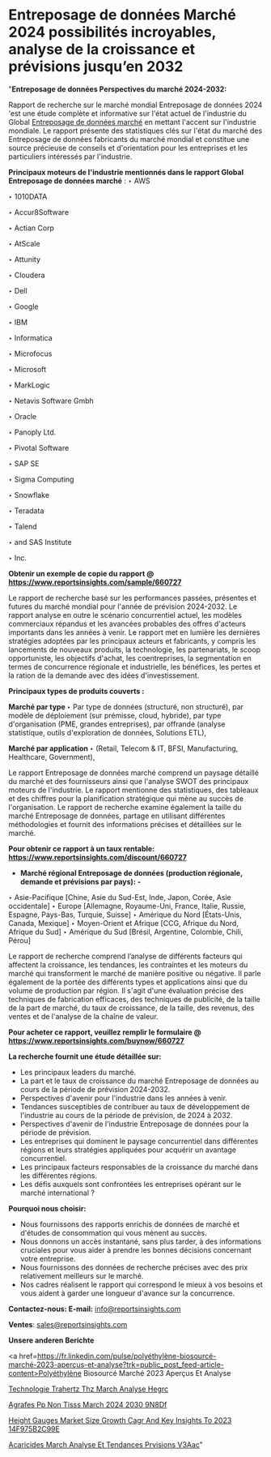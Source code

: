 # Entreposage de données Marché 2024 possibilités incroyables, analyse de la croissance et prévisions jusqu’en 2032

"<strong>Entreposage de données Perspectives du marché 2024-2032:</strong>

Rapport de recherche sur le marché mondial Entreposage de données 2024 'est une étude complète et informative sur l'état actuel de l'industrie du Global <a href=https://www.reportsinsights.com/sample/660727>Entreposage de données marché</a> en mettant l'accent sur l'industrie mondiale. Le rapport présente des statistiques clés sur l'état du marché des Entreposage de données fabricants du marché mondial et constitue une source précieuse de conseils et d'orientation pour les entreprises et les particuliers intéressés par l'industrie.

<strong>Principaux moteurs de l'industrie mentionnés dans le rapport Global Entreposage de données marché</strong> :
‣ AWS

‣ 1010DATA

‣ Accur8Software

‣ Actian Corp

‣ AtScale

‣ Attunity

‣ Cloudera

‣ Dell

‣ Google

‣ IBM

‣ Informatica

‣ Microfocus

‣ Microsoft

‣ MarkLogic

‣ Netavis Software Gmbh

‣ Oracle

‣ Panoply Ltd.

‣ Pivotal Software

‣ SAP SE

‣ Sigma Computing

‣ Snowflake

‣ Teradata

‣ Talend

‣ and SAS Institute

‣ Inc.

<strong>Obtenir un exemple de copie du rapport @ <a href=https://www.reportsinsights.com/sample/660727>https://www.reportsinsights.com/sample/660727</a></strong>

Le rapport de recherche basé sur les performances passées, présentes et futures du marché mondial pour l'année de prévision 2024-2032. Le rapport analyse en outre le scénario concurrentiel actuel, les modèles commerciaux répandus et les avancées probables des offres d'acteurs importants dans les années à venir. Le rapport met en lumière les dernières stratégies adoptées par les principaux acteurs et fabricants, y compris les lancements de nouveaux produits, la technologie, les partenariats, le scoop opportuniste, les objectifs d'achat, les coentreprises, la segmentation en termes de concurrence régionale et industrielle, les bénéfices, les pertes et la ration de la demande avec des idées d'investissement.

<strong>Principaux types de produits couverts :</strong>

<strong>Marché par type </strong>
‣ Par type de données (structuré, non structuré), par modèle de déploiement (sur prémisse, cloud, hybride), par type d'organisation (PME, grandes entreprises), par offrande (analyse statistique, outils d'exploration de données, Solutions ETL),

<strong>Marché par application </strong>
‣ (Retail, Telecom & IT, BFSI, Manufacturing, Healthcare, Government),

Le rapport Entreposage de données marché comprend un paysage détaillé du marché et des fournisseurs ainsi que l'analyse SWOT des principaux moteurs de l'industrie. Le rapport mentionne des statistiques, des tableaux et des chiffres pour la planification stratégique qui mène au succès de l'organisation. Le rapport de recherche examine également la taille du marché Entreposage de données, partage en utilisant différentes méthodologies et fournit des informations précises et détaillées sur le marché.

<strong>Pour obtenir ce rapport à un taux rentable: <a href=https://www.reportsinsights.com/discount/660727>https://www.reportsinsights.com/discount/660727</a></strong>
<ul>
  <li><strong>Marché régional Entreposage de données (production régionale, demande et prévisions par pays): -</strong></li>
</ul>
‣ Asie-Pacifique [Chine, Asie du Sud-Est, Inde, Japon, Corée, Asie occidentale]
‣ Europe [Allemagne, Royaume-Uni, France, Italie, Russie, Espagne, Pays-Bas, Turquie, Suisse]
‣ Amérique du Nord [États-Unis, Canada, Mexique]
‣ Moyen-Orient et Afrique [CCG, Afrique du Nord, Afrique du Sud]
‣ Amérique du Sud [Brésil, Argentine, Colombie, Chili, Pérou]

Le rapport de recherche comprend l’analyse de différents facteurs qui affectent la croissance, les tendances, les contraintes et les moteurs du marché qui transforment le marché de manière positive ou négative. Il parle également de la portée des différents types et applications ainsi que du volume de production par région. Il s'agit d'une évaluation précise des techniques de fabrication efficaces, des techniques de publicité, de la taille de la part de marché, du taux de croissance, de la taille, des revenus, des ventes et de l'analyse de la chaîne de valeur.

<strong>Pour acheter ce rapport, veuillez remplir le formulaire @   <a href=https://www.reportsinsights.com/buynow/660727>https://www.reportsinsights.com/buynow/660727</a></strong>

<strong>La recherche fournit une étude détaillée sur:</strong>
<ul>
  <li>Les principaux leaders du marché.</li>
  <li>La part et le taux de croissance du marché Entreposage de données au cours de la période de prévision 2024-2032.</li>
  <li>Perspectives d'avenir pour l'industrie dans les années à venir.</li>
  <li>Tendances susceptibles de contribuer au taux de développement de l'industrie au cours de la période de prévision, de 2024 à 2032.</li>
  <li>Perspectives d'avenir de l'industrie Entreposage de données pour la période de prévision.</li>
  <li>Les entreprises qui dominent le paysage concurrentiel dans différentes régions et leurs stratégies appliquées pour acquérir un avantage concurrentiel.</li>
  <li>Les principaux facteurs responsables de la croissance du marché dans les différentes régions.</li>
  <li>Les défis auxquels sont confrontées les entreprises opérant sur le marché international ?</li>
</ul>
<strong>Pourquoi nous choisir:</strong>
<ul>
  <li>Nous fournissons des rapports enrichis de données de marché et d'études de consommation qui vous mènent au succès.</li>
  <li>Nous donnons un accès instantané, sans plus tarder, à des informations cruciales pour vous aider à prendre les bonnes décisions concernant votre entreprise.</li>
  <li>Nous fournissons des données de recherche précises avec des prix relativement meilleurs sur le marché.</li>
  <li>Nos cadres réalisent le rapport qui correspond le mieux à vos besoins et vous aident à garder une longueur d'avance sur la concurrence.</li>
</ul>
<strong>Contactez-nous:
</strong><strong>E-mail:</strong> <a href=mailto:info@reportsinsights.com>info@reportsinsights.com</a>

<strong>Ventes</strong>: <a href=mailto:sales@reportsinsights.com>sales@reportsinsights.com</a>

<strong>Unsere anderen Berichte</strong>

<a href=https://fr.linkedin.com/pulse/polyéthylène-biosourcé-marché-2023-aperçus-et-analyse?trk=public_post_feed-article-content>Polyéthylène Biosourcé Marché 2023 Aperçus Et Analyse</a>

<a href=https://www.linkedin.com/pulse/technologie-t%C3%A9rahertz-thz-march%C3%A9-analyse-hegrc/>Technologie Trahertz Thz March Analyse Hegrc</a>

<a href=https://www.linkedin.com/pulse/agrafes-pp-non-tiss%C3%A9s-march%C3%A9-2024-2030-9n8df/>Agrafes Pp Non Tisss March 2024 2030 9N8Df</a>

<a href=https://medium.com/@atulpawarpune12/height-gauges-market-size-growth-cagr-and-key-insights-to-2023-14f975b2c99e>Height Gauges Market Size Growth Cagr And Key Insights To 2023 14F975B2C99E</a>

<a href=https://www.linkedin.com/pulse/acaricides-march%C3%A9-analyse-et-tendances-pr%C3%A9visions-v3aac/>Acaricides March Analyse Et Tendances Prvisions V3Aac</a>"

